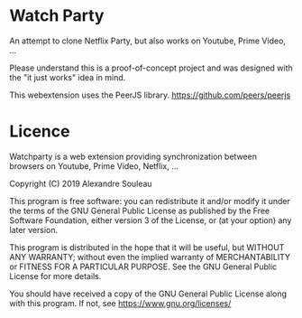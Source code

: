 # Watch Party

An attempt to clone Netflix Party, but also works on Youtube, Prime Video, ...

Please understand this is a proof-of-concept project and was designed with the "it just works" idea in mind.

This webextension uses the PeerJS library.
https://github.com/peers/peerjs

# Licence

Watchparty is a web extension providing synchronization between browsers on Youtube, Prime Video, Netflix, ...

Copyright (C) 2019 Alexandre Souleau

This program is free software: you can redistribute it and/or modify
it under the terms of the GNU General Public License as published by
the Free Software Foundation, either version 3 of the License, or
(at your option) any later version.

This program is distributed in the hope that it will be useful,
but WITHOUT ANY WARRANTY; without even the implied warranty of
MERCHANTABILITY or FITNESS FOR A PARTICULAR PURPOSE. See the
GNU General Public License for more details.

You should have received a copy of the GNU General Public License
along with this program. If not, see <https://www.gnu.org/licenses/>

